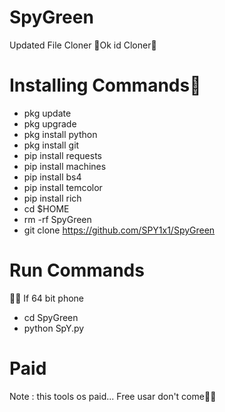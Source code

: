 # SpyGreen

Updated File Cloner 
🤞Ok id Cloner🤞

# Installing Commands💖

- pkg update 
- pkg upgrade 
- pkg install python
- pkg install git
- pip install requests
- pip install machines
- pip install bs4
- pip install temcolor
- pip install rich
- cd $HOME
- rm -rf SpyGreen
- git clone https://github.com/SPY1x1/SpyGreen

# Run Commands 

💖🤞 If 64 bit phone 

- cd SpyGreen
- python SpY.py

# Paid
Note : this tools os paid...
Free usar don't come🤞🤫
